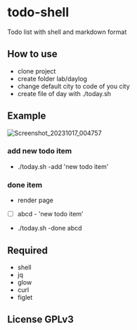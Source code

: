# todo-shell

Todo list with shell and markdown format

## How to use

- clone project
- create folder lab/daylog
- change default city to code of you city
- create file of day with ./today.sh

## Example

![Screenshot_20231017_004757](https://github.com/enieber/todo-shell/assets/7907068/2bfb6f6e-0ca2-4e08-ae51-01f666ae17e5)


### add new todo item

- ./today.sh -add 'new todo item'

###  done item


- render page

- [ ] abcd - 'new todo item'

- ./today.sh -done abcd



## Required

- shell
- jq
- glow
- curl
- figlet

## License GPLv3
